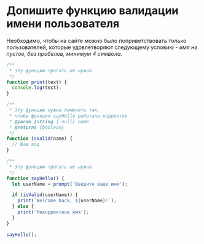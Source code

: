 # Допишите функцию валидации имени пользователя

Необходимо, чтобы на сайте можно было поприветствовать только пользователей,
которые удовлетворяют следующему условию - *имя не пустое, без пробелов, минимум 4 символа*.

```js
/**
 * Эту функцию трогать не нужно
 */
function print(text) {
  console.log(text);
}

/**
 * Эту функцию нужно поменять так,
 * чтобы функция sayHello работала корректно
 * @param {string | null} name
 * @returns {boolean}
 */
function isValid(name) {
  // Ваш код
}

/**
 * Эту функцию трогать не нужно
 */
function sayHello() {
  let userName = prompt('Введите ваше имя');

  if (isValid(userName)) {
    print(`Welcome back, ${userName}!`);
  } else {
    print('Некорректное имя');
  }
}

sayHello();
```


